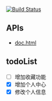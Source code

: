[![Build Status](https://travis-ci.com/riverluoo/luoo-muziko.svg?branch=master)](https://travis-ci.com/riverluoo/luoo-muziko)

## APIs

- [doc.html](http://39.96.69.79:8081/doc.html)  

## todoList

- [ ] 增加收藏功能
- [x] 增加个人中心
- [x] 修改个人信息